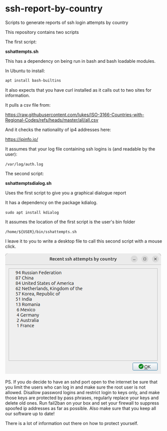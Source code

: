 # ssh-report-by-country
Scripts to generate reports of ssh login attempts by country

This repository contains two scripts

The first script:

**sshattempts.sh** 

This has a dependency on being run in bash and bash loadable modules.

In Ubuntu to install:

```bash
apt install bash-builtins
```

It also expects that you have curl installed as it calls out to two sites for information.

It pulls a csv file from:

https://raw.githubusercontent.com/lukes/ISO-3166-Countries-with-Regional-Codes/refs/heads/master/all/all.csv

And it checks the nationality of ip4 addresses here:

https://ipinfo.io/

It assumes that your log file containing ssh logins is (and readable by the user):

`/var/log/auth.log`

The second script:

**sshattemptsdialog.sh**

Uses the first script to give you a graphical dialogue report

It has a dependency on the package kdialog.

`sudo apt install kdialog`

It assumes the location of the first script is the user's bin folder 

`/home/${USER}/bin/sshattempts.sh`

I leave it to you to write a desktop file to call this second script with a mouse click.

![ScreenShot](ScreenShot.png)

PS. If you do decide to have an sshd port open to the internet be sure that you limit the users who can log in and make sure the root user is not allowed. Disallow password logins and restrict login to keys only, and make those keys are protected by pass phrases, regularly replace your keys and delete old ones. Run fail2ban on your box and set your firewall to suppress spoofed ip addresses as far as possible. Also make sure that you keep all our software up to date!

There is a lot of information out there on how to protect yourself.

